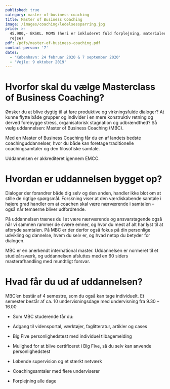 ```yaml
---
published: true
category: master-of-business-coaching
title: Master of Business Coaching
image: /images/coaching/ledelsessparring.jpg
price: >-
  45.900,- EKSKL. MOMS (heri er inkluderet fuld forplejning, materialer og
  rejse)
pdf: /pdfs/master-of-business-coaching.pdf
contact-person: '7'
dates:
  - 'København: 24 februar 2020 & 7 september 2020'
  - 'Vejle: 9 oktober 2019'
---
```


# Hvorfor skal du vælge Masterclass of Business Coaching?

Ønsker du at blive dygtig til at føre produktive og virkningsfulde dialoger? At kunne flytte både grupper og individer i en mere konstruktiv retning og derved forebygge stress, organisatorisk stagnation og udbrændthed? Så vælg uddannelsen: Master of Business Coaching (MBC). 

Med en Master of Business Coaching får du en af landets bedste coachinguddannelser, hvor du både kan foretage traditionelle coachingsamtaler og den filosofiske samtale. 

Uddannelsen er akkrediteret igennem EMCC. 


# Hvordan er uddannelsen bygget op?

Dialoger der forandrer både dig selv og den anden, handler ikke blot om at stille de rigtige spørgsmål. Forskning viser at den værdiskabende samtale i højere grad handler om at coachen skal være nærværende i samtalen – også når temaerne bliver udfordrende. 

På uddannelsen trænes du I at være nærværende og ansvarstagende også når vi sammen rammer de svære emner, og hvor du mest af alt har lyst til at afbryde samtalen. På MBC er der derfor også fokus på din personlige udvikling og dannelse, hvem du selv er, og hvad netop du betyder for dialogen. 

MBC er en anerkendt international master. Uddannelsen er normeret til et studieårsværk, og uddannelsen afsluttes med en 60 siders masterafhandling med mundtligt forsvar. 

# Hvad får du ud af uddannelsen?

MBC’en består af 4 semestre, som du også kan tage individuelt. Et semester består af ca. 10 undervisningsdage med undervisning fra 9.30 – 16.00 

- Som MBC studerende får du: 

- Adgang til vidensportal, værktøjer, faglitteratur, artikler og cases 

- Big Five personlighedstest med individuel tilbagemelding 

- Mulighed for at blive certificeret i Big Five, så du selv kan anvende personlighedstest 

- Løbende supervision og et stærkt netværk 

- Coachingsamtaler med flere underviserer 

- Forplejning alle dage
